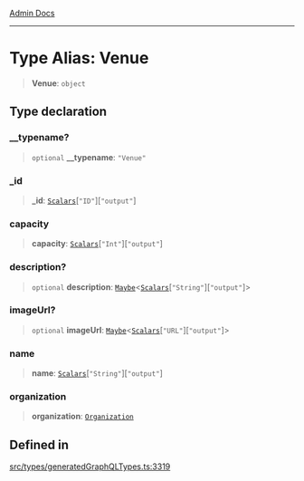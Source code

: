 [Admin Docs](/)

***

# Type Alias: Venue

> **Venue**: `object`

## Type declaration

### \_\_typename?

> `optional` **\_\_typename**: `"Venue"`

### \_id

> **\_id**: [`Scalars`](Scalars.md)\[`"ID"`\]\[`"output"`\]

### capacity

> **capacity**: [`Scalars`](Scalars.md)\[`"Int"`\]\[`"output"`\]

### description?

> `optional` **description**: [`Maybe`](Maybe.md)\<[`Scalars`](Scalars.md)\[`"String"`\]\[`"output"`\]\>

### imageUrl?

> `optional` **imageUrl**: [`Maybe`](Maybe.md)\<[`Scalars`](Scalars.md)\[`"URL"`\]\[`"output"`\]\>

### name

> **name**: [`Scalars`](Scalars.md)\[`"String"`\]\[`"output"`\]

### organization

> **organization**: [`Organization`](Organization.md)

## Defined in

[src/types/generatedGraphQLTypes.ts:3319](https://github.com/Suyash878/talawa-api/blob/cfd688207611ba245c99edd8dbaccb2cdbf6a043/src/types/generatedGraphQLTypes.ts#L3319)
